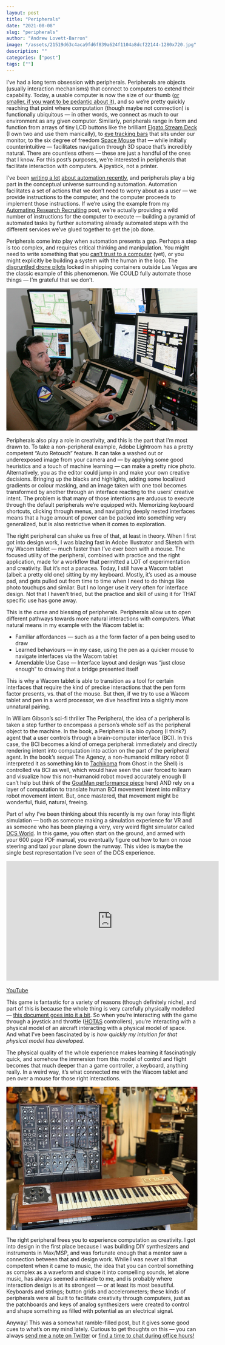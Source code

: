 ```yaml
---
layout: post
title: "Peripherals"
date: "2021-08-08"
slug: "peripherals"
author: "Andrew Lovett-Barron"
image: "/assets/21519d63c4aca9fd6f839a624f1104a8dcf22144-1280x720.jpg"
description: ""
categories: ["post"]
tags: [""]
---
```


I’ve had a long term obsession with peripherals. Peripherals are objects (usually interaction mechanisms) that connect to computers to extend their capability. Today, a usable computer is now the size of our thumb ([or smaller, if you want to be pedantic about it](https://sudonull.com/post/11594-The-smallest-Linux-computers)), and so we’re pretty quickly reaching that point where computation (though maybe not connection) is functionally ubiquitous — in other words, we connect as much to our environment as any given computer. Similarly, peripherals range in form and function from arrays of tiny LCD buttons like the brilliant [Elgato Stream Deck](https://www.elgato.com/en/stream-deck-xl) (I own two and use them manically), to [eye tracking bars](https://gaming.tobii.com/product/eye-tracker-5/) that sits under our monitor, to the six degree of freedom [Space Mouse](https://3dconnexion.com/uk/product/spacemouse-wireless/) that — while initially counterintuitive — facilitates navigation through 3D space that’s incredibly natural. There are countless others — these are just a handful of the ones that I know. For this post’s purposes, we’re interested in peripherals that facilitate interaction with computers. A joystick, not a printer.

I’ve been [writing a lot](https://andrewlb.com/automating-research-recruiting/) [about automation recently](https://andrewlb.com/thinking-through-automation/), and peripherals play a big part in the conceptual universe surrounding automation. Automation facilitates a set of actions that we don’t need to worry about as a user — we provide instructions to the computer, and the computer proceeds to implement those instructions. If we’re using the example from my [Automating Research Recruiting](https://andrewlb.com/automating-research-recruiting/) post, we’re actually providing a wild number of instructions for the computer to execute — building a pyramid of automated tasks by further automating already automated steps with the different services we’ve glued together to get the job done.

Peripherals come into play when automation presents a gap. Perhaps a step is too complex, and requires critical thinking and manipulation. You might need to write something that you [can’t trust to a computer](https://www.nature.com/articles/d41586-021-02134-0) (yet), or you might explicitly be building a system with the human in the loop. The [disgruntled drone pilots](https://slate.com/news-and-politics/2015/07/air-force-drone-pilot-recruiting-struggling.html) locked in shipping containers outside Las Vegas are the classic example of this phenomenon. We COULD fully automate those things — I’m grateful that we don’t.

![](/assets/49b55134cadaab2e359f22ed05c7cb01ac9cb468-3000x2237.jpg)

Peripherals also play a role in creativity, and this is the part that I’m most drawn to. To take a non-peripheral example, Adobe Lightroom has a pretty competent “Auto Retouch” feature. It can take a washed out or underexposed image from your camera and — by applying some good heuristics and a touch of machine learning — can make a pretty nice photo. Alternatively, you as the editor could jump in and make your own creative decisions. Bringing up the blacks and highlights, adding some localized gradients or colour masking, and an image taken with one tool becomes transformed by another through an interface reacting to the users’ creative intent. The problem is that many of those intentions are arduous to execute through the default peripherals we’re equipped with. Memorizing keyboard shortcuts, clicking through menus, and navigating deeply nested interfaces means that a huge amount of power can be packed into something very generalized, but is also restrictive when it comes to exploration.

The right peripheral can shake us free of that, at least in theory. When I first got into design work, I was blazing fast in Adobe Illustrator and Sketch with my Wacom tablet — much faster than I’ve ever been with a mouse. The focused utility of the peripheral, combined with practice and the right application, made for a workflow that permitted a LOT of experimentation and creativity. But it’s not a panacea. Today, I still have a Wacom tablet (albeit a pretty old one) sitting by my keyboard. Mostly, it’s used as a mouse pad, and gets pulled out from time to time when I need to do things like photo touchups and similar. But I no longer use it very often for interface design. Not that I haven’t tried, but the practice and skill of using it for THAT specific use has gone away.

This is the curse and blessing of peripherals. Peripherals allow us to open different pathways towards more natural interactions with computers. What natural means in my example with the Wacom tablet is:

- Familiar affordances — such as a the form factor of a pen being used to draw
- Learned behaviours — in my case, using the pen as a quicker mouse to navigate interfaces via the Wacom tablet
- Amendable Use Case — Interface layout and design was “just close enough” to drawing that a bridge presented itself

This is why a Wacom tablet is able to transition as a tool for certain interfaces that require the kind of precise interactions that the pen form factor presents, vs. that of the mouse. But then, if we try to use a Wacom tablet and pen in a word processor, we dive headfirst into a slightly more unnatural pairing.

In William Gibson’s sci-fi thriller The Peripheral, the idea of a peripheral is taken a step further to encompass a person’s whole self as the peripheral object to the machine. In the book, a Peripheral is a bio cyborg (I think?) agent that a user controls through a brain-computer interface (BCI). In this case, the BCI becomes a kind of omega peripheral: immediately and directly rendering intent into computation into action on the part of the peripheral agent. In the book’s sequel The Agency, a non-humanoid military robot (I interpreted it as something kin to [Tachikoma](https://en.wikipedia.org/wiki/Tachikoma) from Ghost in the Shell) is controlled via BCI as well, which would have seen the user forced to learn and visualize how this non-humanoid robot moved accurately enough (I can’t help but think of the [GoatMan performance piece](https://www.thomasthwaites.com/a-holiday-from-being-human-goatman/) here) AND rely on a layer of computation to translate human BCI movement intent into military robot movement intent. But, once mastered, that movement might be wonderful, fluid, natural, freeing.

Part of why I’ve been thinking about this recently is my own foray into flight simulation — both as someone making a simulation experience for VR and as someone who has been playing a very, very weird flight simulator called [DCS World](https://www.digitalcombatsimulator.com/en/). In this game, you often start on the ground, and armed with your 600 page PDF manual, you eventually figure out how to turn on nose steering and taxi your plane down the runway. This video is maybe the single best representation I’ve seen of the DCS experience.

<iframe width="560" height="315" src="https://www.youtube.com/embed/xb1u_hnlliY" title="YouTube video player" frameborder="0" allow="accelerometer; autoplay; clipboard-write; encrypted-media; gyroscope; picture-in-picture" allowfullscreen></iframe>

[YouTube](https://www.youtube.com/watch?v=xb1u_hnlliY)

This game is fantastic for a variety of reasons (though definitely niche), and part of this is because the whole thing is very carefully physically modelled — [this document goes into it a bit](https://www.digitalcombatsimulator.com/upload/iblock/dcc/DCS%20FM%20principles%20plus%20MiG-29%20P-47%20F-16.pdf). So when you’re interacting with the game through a joystick and throttle ([HOTAS](https://en.wikipedia.org/wiki/HOTAS) controllers), you’re interacting with a physical model of an aircraft interacting with a physical model of space. And what I’ve been fascinated by is _how quickly my intuition for that physical model has developed._

The physical quality of the whole experience makes learning it fascinatingly quick, and somehow the immersion from this model of control and flight becomes that much deeper than a game controller, a keyboard, anything really. In a weird way, it’s what connected me with the Wacom tablet and pen over a mouse for those right interactions.

![](/assets/94a95f029af22becc1e27ad63fd739f720cdb03b-1333x1000.jpg)

The right peripheral frees you to experience computation as creativity. I got into design in the first place because I was building DIY synthesizers and instruments in Max/MSP, and was fortunate enough that a mentor saw a connection between that and design work. While I was never all that competent when it came to music, the idea that you can control something as complex as a waveform and shape it into compelling sounds, let alone music, has always seemed a miracle to me, and is probably where interaction design is at its strongest — or at least its most beautiful. Keyboards and strings; button grids and accelerometers; these kinds of peripherals were all built to facilitate creativity through computers, just as the patchboards and keys of analog synthesizers were created to control and shape something as filled with potential as an electrical signal.

Anyway! This was a somewhat ramble-filled post, but it gives some good cues to what’s on my mind lately. Curious to get thoughts on this — you can always [send me a note on Twitter](https://twitter.com/readywater) or [find a time to chat during office hours!](https://calendly.com/alb/officehours)
